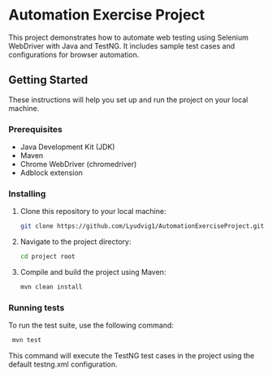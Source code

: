 # Automation Exercise Project

This project demonstrates how to automate web testing using Selenium WebDriver with Java and TestNG. It includes sample
test cases and configurations for browser automation.

## Getting Started

These instructions will help you set up and run the project on your local machine.

### Prerequisites

- Java Development Kit (JDK)
- Maven
- Chrome WebDriver (chromedriver)
- Adblock extension

### Installing

1. Clone this repository to your local machine:

   ```bash
   git clone https://github.com/Lyudvig1/AutomationExerciseProject.git

2. Navigate to the project directory:

   ```bash
   cd project root

3. Compile and build the project using Maven:

   ```bash
   mvn clean install

### Running tests

To run the test suite, use the following command:

   ```bash
    mvn test
```
This command will execute the TestNG test cases in the project using the default testng.xml configuration.
